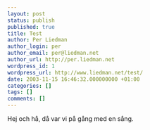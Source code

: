 ```yaml
---
layout: post
status: publish
published: true
title: Test
author: Per Liedman
author_login: per
author_email: per@liedman.net
author_url: http://per.liedman.net
wordpress_id: 1
wordpress_url: http://www.liedman.net/test/
date: 2003-11-15 16:46:32.000000000 +01:00
categories: []
tags: []
comments: []
---
```

Hej och h&aring;, d&aring; var vi p&aring; g&aring;ng med en s&aring;ng.
